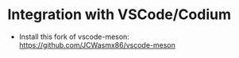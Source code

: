 # Integration with VSCode/Codium
- Install this fork of vscode-meson: https://github.com/JCWasmx86/vscode-meson
